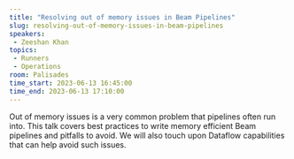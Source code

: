 ```yaml
---
title: "Resolving out of memory issues in Beam Pipelines"
slug: resolving-out-of-memory-issues-in-beam-pipelines
speakers:
 - Zeeshan Khan
topics:
 - Runners
 - Operations
room: Palisades
time_start: 2023-06-13 16:45:00
time_end: 2023-06-13 17:10:00
---
```


Out of memory issues is a very common problem that pipelines often run into. This talk covers best practices to write memory efficient Beam pipelines and pitfalls to avoid. We will also touch upon Dataflow capabilities that can help avoid such issues.